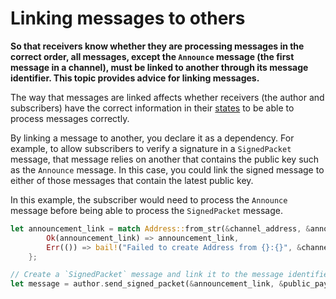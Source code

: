 # Linking messages to others

**So that receivers know whether they are processing messages in the correct order, all messages, except the `Announce` message (the first message in a channel), must be linked to another through its message identifier. This topic provides advice for linking messages.**

The way that messages are linked affects whether receivers (the author and subscribers) have the correct information in their [states](../how-it-works.md#states) to be able to process messages correctly.

By linking a message to another, you declare it as a dependency. For example, to allow subscribers to verify a signature in a `SignedPacket` message, that message relies on another that contains the public key such as the `Announce` message. In this case, you could link the signed message to either of those messages that contain the latest public key.

In this example, the subscriber would need to process the `Announce` message before being able to process the `SignedPacket` message.

```rust
let announcement_link = match Address::from_str(&channel_address, &announce_message_identifier){
        Ok(announcement_link) => announcement_link,
        Err(()) => bail!("Failed to create Address from {}:{}", &channel_address, &announce_message_identifier),
    };

// Create a `SignedPacket` message and link it to the message identifier of the `Announce` message
let message = author.send_signed_packet(&announcement_link, &public_payload, &empty_masked_payload)?;
```

